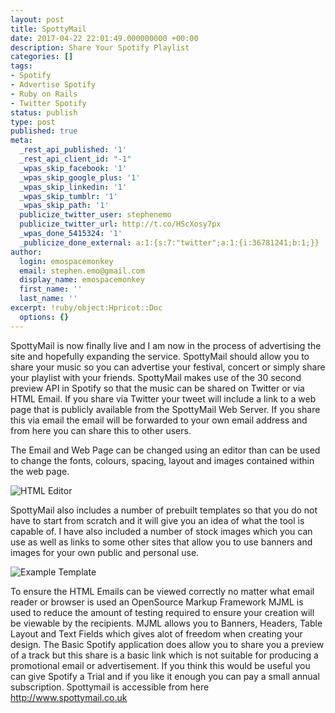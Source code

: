 ```yaml
---
layout: post
title: SpottyMail 
date: 2017-04-22 22:01:49.000000000 +00:00
description: Share Your Spotify Playlist
categories: []
tags:
- Spotify
- Advertise Spotify
- Ruby on Rails
- Twitter Spotify
status: publish
type: post
published: true
meta:
  _rest_api_published: '1'
  _rest_api_client_id: "-1"
  _wpas_skip_facebook: '1'
  _wpas_skip_google_plus: '1'
  _wpas_skip_linkedin: '1'
  _wpas_skip_tumblr: '1'
  _wpas_skip_path: '1'
  publicize_twitter_user: stephenemo
  publicize_twitter_url: http://t.co/HScXosy7px
  _wpas_done_5415324: '1'
  _publicize_done_external: a:1:{s:7:"twitter";a:1:{i:36781241;b:1;}}
author:
  login: emospacemonkey
  email: stephen.emo@gmail.com
  display_name: emospacemonkey
  first_name: ''
  last_name: ''
excerpt: !ruby/object:Hpricot::Doc
  options: {}
---
```


SpottyMail is now finally live and I am now in the process of advertising the site and hopefully expanding the service. SpottyMail should allow you to share your music so you can advertise your festival, concert or simply share your playlist with your friends. SpottyMail makes use of the 30 second preview API in Spotify so that the music can be shared on Twitter or via HTML Email. If you share via Twitter your tweet will include a link to a web page that is publicly available from the SpottyMail Web Server. If you share this via email the email will be forwarded to your own email address and from here you can share this to other users.

The Email and Web Page can be changed using an editor than can be used to change the fonts, colours, spacing, layout and images contained within the web page.
 
![HTML Editor](http://emomonkey.github.io/images/htmledit.gif)


SpottyMail also includes a number of prebuilt templates so that you do not have to start from scratch and it will give you an idea of what the tool is capable of. I have also included a number of stock images which you can use as well as links to some other sites that allow you to use banners and images for your own public and personal use.

![Example Template](http://emomonkey.github.io/images/htmltemplate.png)

To ensure the HTML Emails can be viewed correctly no matter what email reader or browser is used an OpenSource Markup Framework MJML is used to reduce the amount of testing required to ensure your creation will be viewable by the recipients. MJML allows you to Banners, Headers, Table Layout and Text Fields which gives alot of freedom when creating your design. The Basic Spotify application does allow you to share you a preview of a track but this share is a basic link which is not suitable for producing a promotional email or advertisement. If you think this would be useful you can give Spotify a Trial and if you like it enough you can pay a small annual subscription. Spottymail is accessible from here <http://www.spottymail.co.uk>

